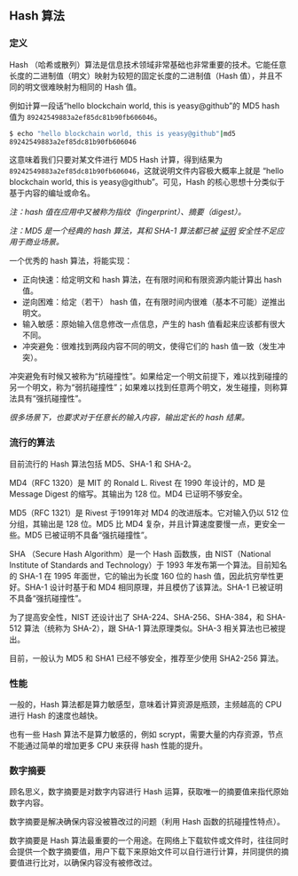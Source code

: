 ## Hash 算法

### 定义
Hash （哈希或散列）算法是信息技术领域非常基础也非常重要的技术。它能任意长度的二进制值（明文）映射为较短的固定长度的二进制值（Hash 值），并且不同的明文很难映射为相同的 Hash 值。

例如计算一段话“hello blockchain world, this is yeasy@github”的 MD5 hash 值为 `89242549883a2ef85dc81b90fb606046`。

```sh
$ echo "hello blockchain world, this is yeasy@github"|md5
89242549883a2ef85dc81b90fb606046
```

这意味着我们只要对某文件进行 MD5 Hash 计算，得到结果为 `89242549883a2ef85dc81b90fb606046`，这就说明文件内容极大概率上就是 “hello blockchain world, this is yeasy@github”。可见，Hash 的核心思想十分类似于基于内容的编址或命名。

*注：hash 值在应用中又被称为指纹（fingerprint）、摘要（digest）。*

*注：MD5 是一个经典的 hash 算法，其和 SHA-1 算法都已被 [证明]() 安全性不足应用于商业场景。*

一个优秀的 hash 算法，将能实现：

* 正向快速：给定明文和 hash 算法，在有限时间和有限资源内能计算出 hash 值。
* 逆向困难：给定（若干） hash 值，在有限时间内很难（基本不可能）逆推出明文。
* 输入敏感：原始输入信息修改一点信息，产生的 hash 值看起来应该都有很大不同。 
* 冲突避免：很难找到两段内容不同的明文，使得它们的 hash 值一致（发生冲突）。

冲突避免有时候又被称为“抗碰撞性”。如果给定一个明文前提下，难以找到碰撞的另一个明文，称为“弱抗碰撞性”；如果难以找到任意两个明文，发生碰撞，则称算法具有“强抗碰撞性”。

*很多场景下，也要求对于任意长的输入内容，输出定长的 hash 结果。*

### 流行的算法

目前流行的 Hash 算法包括 MD5、SHA-1 和 SHA-2。

MD4（RFC 1320）是 MIT 的 Ronald L. Rivest 在 1990 年设计的，MD 是 Message Digest 的缩写。其输出为 128 位。MD4 已证明不够安全。

MD5（RFC 1321）是 Rivest 于1991年对 MD4 的改进版本。它对输入仍以 512 位分组，其输出是 128 位。MD5 比 MD4 复杂，并且计算速度要慢一点，更安全一些。MD5 已被证明不具备“强抗碰撞性”。

SHA （Secure Hash Algorithm）是一个 Hash 函数族，由 NIST（National Institute of Standards and Technology）于 1993 年发布第一个算法。目前知名的 SHA-1 在 1995 年面世，它的输出为长度 160 位的 hash 值，因此抗穷举性更好。SHA-1 设计时基于和 MD4 相同原理，并且模仿了该算法。SHA-1 已被证明不具备“强抗碰撞性”。

为了提高安全性，NIST 还设计出了 SHA-224、SHA-256、SHA-384，和 SHA-512 算法（统称为 SHA-2），跟 SHA-1 算法原理类似。SHA-3 相关算法也已被提出。

目前，一般认为 MD5 和 SHA1 已经不够安全，推荐至少使用 SHA2-256 算法。

### 性能

一般的，Hash 算法都是算力敏感型，意味着计算资源是瓶颈，主频越高的 CPU 进行  Hash 的速度也越快。

也有一些 Hash 算法不是算力敏感的，例如 scrypt，需要大量的内存资源，节点不能通过简单的增加更多 CPU 来获得 hash 性能的提升。

### 数字摘要
顾名思义，数字摘要是对数字内容进行 Hash 运算，获取唯一的摘要值来指代原始数字内容。

数字摘要是解决确保内容没被篡改过的问题（利用 Hash 函数的抗碰撞性特点）。

数字摘要是 Hash 算法最重要的一个用途。在网络上下载软件或文件时，往往同时会提供一个数字摘要值，用户下载下来原始文件可以自行进行计算，并同提供的摘要值进行比对，以确保内容没有被修改过。